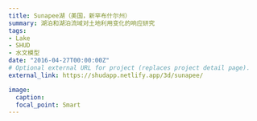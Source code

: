 ```yaml
---
title: Sunapee湖（美国，新罕布什尔州）
summary: 湖泊和湖泊流域对土地利用变化的响应研究
tags:
- Lake
- SHUD
- 水文模型
date: "2016-04-27T00:00:00Z"
# Optional external URL for project (replaces project detail page).
external_link: https://shudapp.netlify.app/3d/sunapee/

image:
  caption:
  focal_point: Smart
---
```

